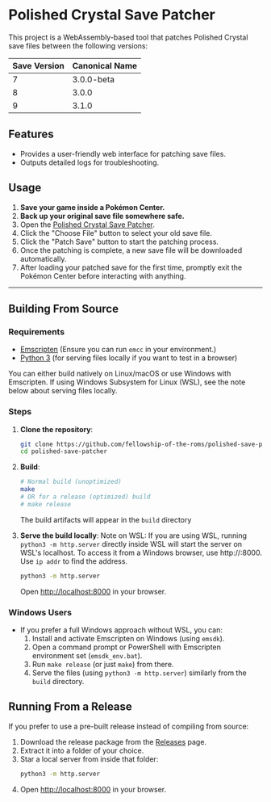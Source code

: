 # Polished Crystal Save Patcher

This project is a WebAssembly-based tool that patches Polished Crystal save files between the following versions:

| Save Version | Canonical Name |
|--------------|----------------|
| 7            | 3.0.0-beta     |
| 8            | 3.0.0          |
| 9            | 3.1.0          |

## Features

- Provides a user-friendly web interface for patching save files.
- Outputs detailed logs for troubleshooting.

## Usage

1. **Save your game inside a Pokémon Center.**
2. **Back up your original save file somewhere safe.**
3. Open the [Polished Crystal Save Patcher](https://fellowship-of-the-roms.github.io/polished-save-patcher/).
4. Click the "Choose File" button to select your old save file.
5. Click the "Patch Save" button to start the patching process.
6. Once the patching is complete, a new save file will be downloaded automatically.
7. After loading your patched save for the first time, promptly exit the Pokémon Center before interacting with anything.

---

## Building From Source

### Requirements

- [Emscripten](https://emscripten.org/docs/getting_started/index.html) (Ensure you can run `emcc` in your environment.)
- [Python 3](https://www.python.org/) (for serving files locally if you want to test in a browser)

You can either build natively on Linux/macOS or use Windows with Emscripten. If using Windows Subsystem for Linux (WSL), see the note below about serving files locally.

### Steps

1. **Clone the repository**:

   ```sh
   git clone https://github.com/fellowship-of-the-roms/polished-save-patcher.git
   cd polished-save-patcher
   ```

2. **Build**:

   ```sh
   # Normal build (unoptimized)
   make
   # OR for a release (optimized) build
   # make release
   ```

   The build artifacts will appear in the `build` directory

3. **Serve the build locally**:
   Note on WSL: If you are using WSL, running `python3 -m http.server` directly inside WSL will start the server on WSL's localhost. To access it from a Windows browser, use http://<WSLIP>:8000. Use `ip addr` to find the <WSLIP> address.
   ```sh
   python3 -m http.server
   ```
   Open [http://localhost:8000](http://localhost:8000) in your browser.

### Windows Users
* If you prefer a full Windows approach without WSL, you can:
   1. Install and activate Emscripten on Windows (using `emsdk`).
   2. Open a command prompt or PowerShell with Emscripten environment set (`emsdk_env.bat`).
   3. Run `make release` (or just `make`) from there.
   4. Serve the files (using `python3 -m http.server`) similarly from the `build` directory.

## Running From a Release
If you prefer to use a pre-built release instead of compiling from source:
   1. Download the release package from the [Releases]() page.
   2. Extract it into a folder of your choice.
   3. Star a local server from inside that folder:
      ```sh
      python3 -m http.server
      ```
   4. Open [http://localhost:8000](http://localhost:8000) in your browser.
